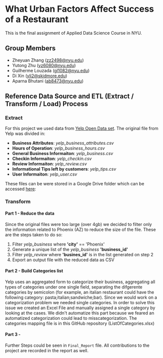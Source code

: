 # What Urban Factors Affect Success of a Restaurant 
This is the final assignment of Applied Data Science Course in NYU. 

## Group Members
- Zheyuan Zhang (zz2498@nyu.edu)
- Yutong Zhu (yz6080@nyu.edu)
- Guilherme Louzada (gl1082@nyu.edu)
- Di Xin (yli2@skidmore.edu)
- Aparna Bhutani (ab8473@nyu.edu)


## Reference Data Source  and ETL (Extract / Transform / Load) Process 

### Extract

For this project we used data from [Yelp Open Data set](https://www.yelp.com/dataset/). The original file from Yelp was divided in:
- **Business Attributes**: *yelp_business_attributes.csv*
- **Hours of Operation**: *yelp_business_hours.csv*
- **General Business Informaiton**: *yelp_business.csv*
- **Checkin Informaiton**: *yelp_checkin.csv*
- **Review Informaiton**: *yelp_review.csv*
- **Informational Tips left by customers**: *yelp_tips.csv*
- **User Informaiton**: *yelp_user.csv*

These files can be were stored in a Google Drive folder which can be accessed [here](https://drive.google.com/open?id=1WZ9zKjP0MswM6CO2ndhp0tJyjGQGtvCu):

### Transform

#### Part 1 - Reduce the data

Since the original files were too large (over 4gb) we decided to filter only the information related to Phoenix (AZ) to reduce the size of the file. These are the steps taken to do so:

1. Filter *yelp_business* where __'city'__ == 'Phoenix'
2. Generate a unique list of the *yelp_business* __'business_id'__ 
3. Filter *yelp_review* where __'busines_id'__ is in  the list generated on step 2
4. Export an output file with the reduced data as CSV 

#### Part 2 - Build Categories list

Yelp uses an aggregated form to categorize their business, aggregating all types of categories under one single field, separating the difgerente categories by semicolon (for example, an italian restaurant could have the following category: pasta;italian;sandwiche;bar). Since we would work on a categorization problem we needed single categories. In order to solve this issue we created an Excel File and manually assigned a single category by looking at the cases. We didn't automatize this part because we feared an automatized categorization could lead to misscategorization. The categories mapping file is in this GitHub repository (ListOfCategories.xlsx)

#### Part 3 - 

Further Steps could be seen in `Final_Report` file. All contributions to the project are recorded in the report as well.

 





